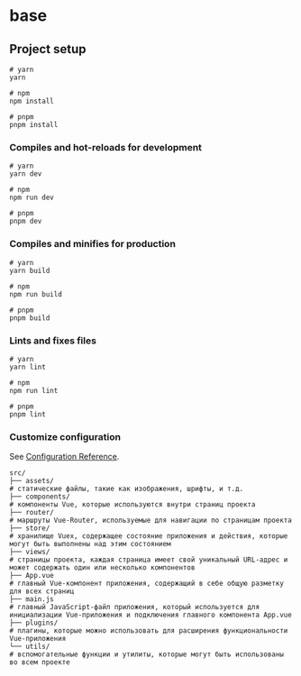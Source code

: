 # base

## Project setup

```
# yarn
yarn

# npm
npm install

# pnpm
pnpm install
```

### Compiles and hot-reloads for development

```
# yarn
yarn dev

# npm
npm run dev

# pnpm
pnpm dev
```

### Compiles and minifies for production

```
# yarn
yarn build

# npm
npm run build

# pnpm
pnpm build
```

### Lints and fixes files

```
# yarn
yarn lint

# npm
npm run lint

# pnpm
pnpm lint
```

### Customize configuration

See [Configuration Reference](https://vitejs.dev/config/).

```
src/
├── assets/
# статические файлы, такие как изображения, шрифты, и т.д.
├── components/
# компоненты Vue, которые используются внутри страниц проекта
├── router/
# маршруты Vue-Router, используемые для навигации по страницам проекта
├── store/
# хранилище Vuex, содержащее состояние приложения и действия, которые могут быть выполнены над этим состоянием
├── views/
# страницы проекта, каждая страница имеет свой уникальный URL-адрес и может содержать один или несколько компонентов
├── App.vue
# главный Vue-компонент приложения, содержащий в себе общую разметку для всех страниц
├── main.js
# главный JavaScript-файл приложения, который используется для инициализации Vue-приложения и подключения главного компонента App.vue
├── plugins/
# плагины, которые можно использовать для расширения функциональности Vue-приложения
└── utils/
# вспомогательные функции и утилиты, которые могут быть использованы во всем проекте

```
